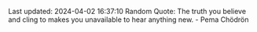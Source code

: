 Last updated: 2024-04-02 16:37:10
Random Quote: The truth you believe and cling to makes you unavailable to hear anything new. - Pema Chödrön